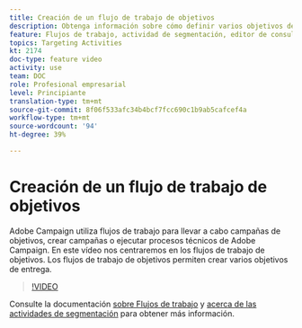 ```yaml
---
title: Creación de un flujo de trabajo de objetivos
description: Obtenga información sobre cómo definir varios objetivos de envío mediante flujos de trabajo de objetivo.
feature: Flujos de trabajo, actividad de segmentación, editor de consultas
topics: Targeting Activities
kt: 2174
doc-type: feature video
activity: use
team: DOC
role: Profesional empresarial
level: Principiante
translation-type: tm+mt
source-git-commit: 8f06f533afc34b4bcf7fcc690c1b9ab5cafcef4a
workflow-type: tm+mt
source-wordcount: '94'
ht-degree: 39%

---
```



# Creación de un flujo de trabajo de objetivos

Adobe Campaign utiliza flujos de trabajo para llevar a cabo campañas de objetivos, crear campañas o ejecutar procesos técnicos de Adobe Campaign. En este vídeo nos centraremos en los flujos de trabajo de objetivos. Los flujos de trabajo de objetivos permiten crear varios objetivos de entrega.

>[!VIDEO](https://video.tv.adobe.com/v/25605?quality=12)

Consulte la documentación [sobre Flujos de trabajo](https://docs.adobe.com/content/help/es-ES/campaign-classic/using/automating-with-workflows/introduction/about-workflows.html)
y [acerca de las actividades de segmentación](https://docs.adobe.com/content/help/es-ES/campaign-classic/using/automating-with-workflows/targeting-activities/about-targeting-activities.html) para obtener más información.
